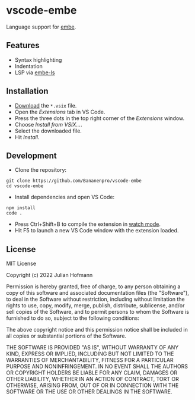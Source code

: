 # vscode-embe

Language support for [embe](https://github.com/Bananenpro/embe).

## Features

- Syntax highlighting
- Indentation
- LSP via [embe-ls](https://github.com/Bananenpro/embe/blob/main/cmd/embe-ls/README.md)

## Installation

- [Download](https://github.com/Bananenpro/vscode-embe/releases/latest/download/embe.vsix) the `*.vsix` file.
- Open the _Extensions_ tab in VS Code.
- Press the three dots in the top right corner of the _Extensions_ window.
- Choose _Install from VSIX…_.
- Select the downloaded file.
- Hit _Install_.

## Development

- Clone the repository:
```
git clone https://github.com/Bananenpro/vscode-embe
cd vscode-embe
```

- Install dependencies and open VS Code:
```
npm install
code .
```

- Press Ctrl+Shift+B to compile the extension in [watch mode](https://code.visualstudio.com/docs/editor/tasks#:~:text=The%20first%20entry%20executes,the%20HelloWorld.js%20file.).
- Hit F5 to launch a new VS Code window with the extension loaded.

## License

MIT License

Copyright (c) 2022 Julian Hofmann

Permission is hereby granted, free of charge, to any person obtaining a copy
of this software and associated documentation files (the "Software"), to deal
in the Software without restriction, including without limitation the rights
to use, copy, modify, merge, publish, distribute, sublicense, and/or sell
copies of the Software, and to permit persons to whom the Software is
furnished to do so, subject to the following conditions:

The above copyright notice and this permission notice shall be included in all
copies or substantial portions of the Software.

THE SOFTWARE IS PROVIDED "AS IS", WITHOUT WARRANTY OF ANY KIND, EXPRESS OR
IMPLIED, INCLUDING BUT NOT LIMITED TO THE WARRANTIES OF MERCHANTABILITY,
FITNESS FOR A PARTICULAR PURPOSE AND NONINFRINGEMENT. IN NO EVENT SHALL THE
AUTHORS OR COPYRIGHT HOLDERS BE LIABLE FOR ANY CLAIM, DAMAGES OR OTHER
LIABILITY, WHETHER IN AN ACTION OF CONTRACT, TORT OR OTHERWISE, ARISING FROM,
OUT OF OR IN CONNECTION WITH THE SOFTWARE OR THE USE OR OTHER DEALINGS IN THE
SOFTWARE.
